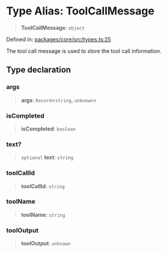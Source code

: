 # Type Alias: ToolCallMessage

> **ToolCallMessage**: `object`

Defined in: [packages/core/src/types.ts:25](https://github.com/GeoDaCenter/openassistant/blob/0f7bf760e453a1735df9463dc799b04ee2f630fd/packages/core/src/types.ts#L25)

The tool call message is used to store the tool call information.

## Type declaration

### args

> **args**: `Record`\<`string`, `unknown`\>

### isCompleted

> **isCompleted**: `boolean`

### text?

> `optional` **text**: `string`

### toolCallId

> **toolCallId**: `string`

### toolName

> **toolName**: `string`

### toolOutput

> **toolOutput**: `unknown`
